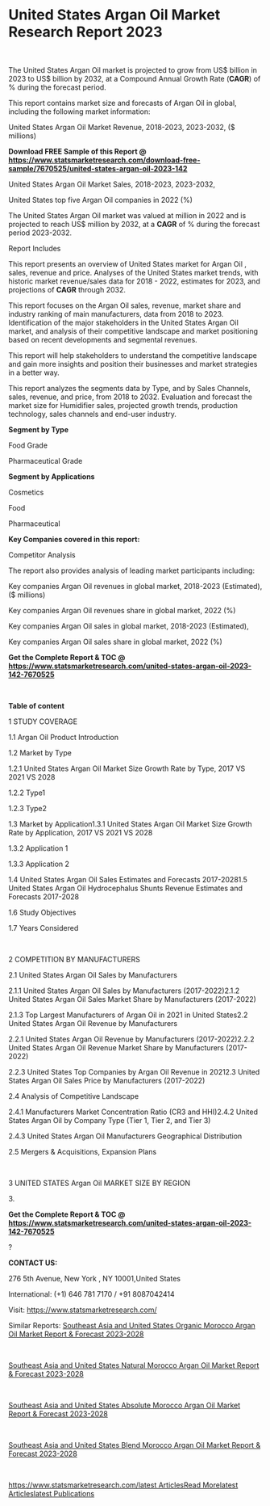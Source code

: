 <h1>United States Argan Oil Market Research Report 2023</h1><br/><p>The United States Argan Oil market is projected to grow from US$ billion in 2023 to US$ billion by 2032, at a Compound Annual Growth Rate (<strong>CAGR</strong>) of % during the forecast period.</p>
 
 
 
 <p>This report contains market size and forecasts of Argan Oil in global, including the following market information:</p>
 
 
 
 <p>United States Argan Oil Market Revenue, 2018-2023, 2023-2032, ($ millions)</p>
 
 
 
 <p><strong>Download FREE Sample of this Report @ <a href="https://www.statsmarketresearch.com/download-free-sample/7670525/united-states-argan-oil-2023-142">https://www.statsmarketresearch.com/download-free-sample/7670525/united-states-argan-oil-2023-142</a></strong></p>
 
 
 
 <p>United States Argan Oil Market Sales, 2018-2023, 2023-2032,</p>
 
 
 
 <p>United States top five Argan Oil companies in 2022 (%)</p>
 
 
 
 <p>The United States Argan Oil market was valued at million in 2022 and is projected to reach US$ million by 2032, at a <strong>CAGR</strong> of % during the forecast period 2023-2032.</p>
 
 
 
 <p>Report Includes</p>
 
 
 
 <p>This report presents an overview of United States market for Argan Oil , sales, revenue and price. Analyses of the United States market trends, with historic market revenue/sales data for 2018 - 2022, estimates for 2023, and projections of <strong>CAGR</strong> through 2032.</p>
 
 
 
 <p>This report focuses on the Argan Oil sales, revenue, market share and industry ranking of main manufacturers, data from 2018 to 2023. Identification of the major stakeholders in the United States Argan Oil market, and analysis of their competitive landscape and market positioning based on recent developments and segmental revenues.</p>
 
 
 
 <p>This report will help stakeholders to understand the competitive landscape and gain more insights and position their businesses and market strategies in a better way.</p>
 
 
 
 <p>This report analyzes the segments data by Type, and by Sales Channels, sales, revenue, and price, from 2018 to 2032. Evaluation and forecast the market size for Humidifier sales, projected growth trends, production technology, sales channels and end-user industry.</p>
 
 
 
 <p><strong>Segment by Type</strong></p>
 
 
 
 <p>Food Grade</p>
 
 
 
 <p>Pharmaceutical Grade</p>
 
 
 
 <p><strong>Segment <strong><strong>by Applications</strong></strong></strong></p>
 
 
 
 <p>Cosmetics</p>
 
 
 
 <p>Food</p>
 
 
 
 <p>Pharmaceutical</p>
 
 
 
 <p><strong>Key Companies covered in this report:</strong></p>
 
 
 
 <p>Competitor Analysis</p>
 
 
 
 <p>The report also provides analysis of leading market participants including:</p>
 
 
 
 <p>Key companies Argan Oil revenues in global market, 2018-2023 (Estimated), ($ millions)</p>
 
 
 
 <p>Key companies Argan Oil revenues share in global market, 2022 (%)</p>
 
 
 
 <p>Key companies Argan Oil sales in global market, 2018-2023 (Estimated),</p>
 
 
 
 <p>Key companies Argan Oil sales share in global market, 2022 (%)</p>
 
 
 
 <div><b>Get the Complete Report & TOC @ <a href="https://www.statsmarketresearch.com/united-states-argan-oil-2023-142-7670525">https://www.statsmarketresearch.com/united-states-argan-oil-2023-142-7670525</a></b></div>
 
 
 
 <p><br />
 
 <b>Table of content</b></p>
 
 
 
 <p>1 STUDY COVERAGE<br />
 
 1.1 Argan Oil Product Introduction<br />
 
 1.2 Market by Type<br />
 
 1.2.1 United States Argan Oil Market Size Growth Rate by Type, 2017 VS 2021 VS 2028<br />
 
 1.2.2 Type1<br />
 
 1.2.3 Type2<br />
 
 1.3 Market by Application1.3.1 United States Argan Oil Market Size Growth Rate by Application, 2017 VS 2021 VS 2028<br />
 
 1.3.2 Application 1<br />
 
 1.3.3 Application 2<br />
 
 1.4 United States Argan Oil Sales Estimates and Forecasts 2017-20281.5 United States Argan Oil Hydrocephalus Shunts Revenue Estimates and Forecasts 2017-2028<br />
 
 1.6 Study Objectives<br />
 
 1.7 Years Considered<br />
 
 <br />
 
 2 COMPETITION BY MANUFACTURERS<br />
 
 2.1 United States Argan Oil Sales by Manufacturers<br />
 
 2.1.1 United States Argan Oil Sales by Manufacturers (2017-2022)2.1.2 United States Argan Oil Sales Market Share by Manufacturers (2017-2022)<br />
 
 2.1.3 Top Largest Manufacturers of Argan Oil in 2021 in United States2.2 United States Argan Oil Revenue by Manufacturers<br />
 
 2.2.1 United States Argan Oil Revenue by Manufacturers (2017-2022)2.2.2 United States Argan Oil Revenue Market Share by Manufacturers (2017-2022)<br />
 
 2.2.3 United States Top Companies by Argan Oil Revenue in 20212.3 United States Argan Oil Sales Price by Manufacturers (2017-2022)<br />
 
 2.4 Analysis of Competitive Landscape<br />
 
 2.4.1 Manufacturers Market Concentration Ratio (CR3 and HHI)2.4.2 United States Argan Oil by Company Type (Tier 1, Tier 2, and Tier 3)<br />
 
 2.4.3 United States Argan Oil Manufacturers Geographical Distribution<br />
 
 2.5 Mergers & Acquisitions, Expansion Plans<br />
 
 <br />
 
 3 UNITED STATES Argan Oil MARKET SIZE BY REGION<br />
 
 3.</p>
 
 
 
 <div><b>Get the Complete Report & TOC @ <a href="https://www.statsmarketresearch.com/united-states-argan-oil-2023-142-7670525">https://www.statsmarketresearch.com/united-states-argan-oil-2023-142-7670525</a></b></div>
 
 
 
 <p>? </p>
 
 
 
 <p><b>CONTACT US:</b><br />
 
 276 5th Avenue, New York , NY 10001,United States<br />
 
 International: (+1) 646 781 7170 / +91 8087042414<br />
 
 Visit: <a href="https://www.statsmarketresearch.com/">https://www.statsmarketresearch.com/</a><br />
 
 Similar Reports: <a href="https://www.statsmarketresearch.com/united-states-argan-oil-2023-142-7670525">Southeast Asia and United States Organic Morocco Argan Oil Market Report & Forecast 2023-2028</a><br />
 
 <br />
 
 <a href="https://www.statsmarketresearch.com/united-states-argan-oil-2023-142-7670525">Southeast Asia and United States Natural Morocco Argan Oil Market Report & Forecast 2023-2028</a><br />
 
 <br />
 
 <a href="https://www.statsmarketresearch.com/united-states-argan-oil-2023-142-7670525">Southeast Asia and United States Absolute Morocco Argan Oil Market Report & Forecast 2023-2028</a><br />
 
 <br />
 
 <a href="https://www.statsmarketresearch.com/united-states-argan-oil-2023-142-7670525">Southeast Asia and United States Blend Morocco Argan Oil Market Report & Forecast 2023-2028</a><br />
 
 <br />
 
 <a href="https://gyeongbokgung.com">https://www.statsmarketresearch.com/</a><a href="https://hallyeomaritime.com">latest Articles</a><a href="https://jingwansa.com">Read More</a><a href="https://nguoiviet.jp/">latest Articles</a><a href="https://www.intelmarketresearch.com/">latest Publications</a></p>